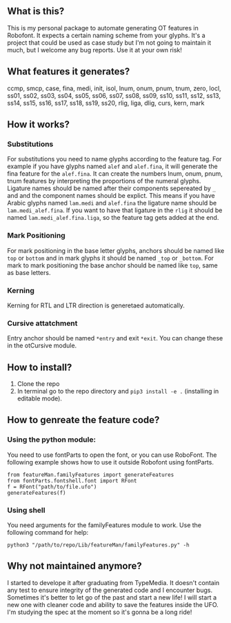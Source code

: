 ## What is this?
This is my personal package to automate generating OT features in Robofont. It expects a certain naming scheme from your glyphs. It's a project that could be used as case study but I'm not going to maintain it much, but I welcome any bug reports. Use it at your own risk! 

## What features it generates?
ccmp, smcp, case, fina, medi, init, isol, lnum, onum, pnum, tnum, zero, locl, ss01, ss02, ss03, ss04, ss05, ss06, ss07, ss08, ss09, ss10, ss11, ss12, ss13, ss14, ss15, ss16, ss17, ss18, ss19, ss20, rlig, liga, dlig, curs, kern, mark

## How it works?
### Substitutions
For substitutions you need to name glyphs according to the feature tag. For example if you have glyphs named `alef` and `alef.fina`, it will generate the fina feature for the `alef.fina`. It can create the numbers lnum, onum, pnum, tnum features by interpreting the proportions of the numeral glyphs. Ligature names should be named after their components sepereated by `_` and and the component names should be explict. This means if you have Arabic glyphs named `lam.medi` and `alef.fina` the ligature name should be `lam.medi_alef.fina`. If you want to have that ligature in the `rlig` it should be named `lam.medi_alef.fina.liga`, so the feature tag gets added at the end.

### Mark Positioning
For mark positioning in the base letter glyphs, anchors should be named like `top` or `bottom` and in mark glyphs it should be named `_top` or `_bottom`. For mark to mark positioning the base anchor should be named like `top`, same as base letters.

### Kerning
Kerning for RTL and LTR direction is generetaed automatically.

### Cursive attatchment
Entry anchor should be named `*entry` and exit `*exit`. You can change these in the otCursive module.

## How to install?
1. Clone the repo
2. In terminal go to the repo directory and `pip3 install -e .` (installing in editable mode).

## How to genreate the feature code?
### Using the python module:
You need to use fontParts to open the font, or you can use RoboFont. The following example shows how to use it outside Robofont using fontParts.
```
from featureMan.familyFeatures import generateFeatures
from fontParts.fontshell.font import RFont
f = RFont("path/to/file.ufo")
generateFeatures(f)
```

### Using shell
You need arguments for the familyFeatures module to work. Use the following command for help:

`python3 "/path/to/repo/Lib/featureMan/familyFeatures.py" -h`


## Why not maintained anymore?
I started to develope it after graduating from TypeMedia. It doesn't contain any test to ensure integrity of the generated code and I encounter bugs. Sometimes it's better to let go of the past and start a new life! I will start a new one with cleaner code and ability to save the features inside the UFO. I'm studying the spec at the moment so it's gonna be a long ride!
